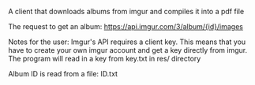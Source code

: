 A client that downloads albums from imgur and compiles it into a pdf file

The request to get an album: https://api.imgur.com/3/album/{id}/images

Notes for the user:
Imgur's API requires a client key.
This means that you have to create your own imgur account and get a key
directly from imgur.
The program will read in a key from key.txt in res/ directory

Album ID is read from a file: ID.txt

